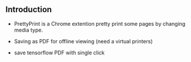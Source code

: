 

## Introduction

- PrettyPrint is a Chrome extention pretty print some pages by changing media type.

- Saving as PDF for offline viewing (need a virtual printers)

- save tensorflow PDF with single click







